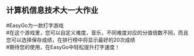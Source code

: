 ## 计算机信息技术大一大作业
#EasyGo为一款打字游戏  
#在这个游戏里，您可以自定义难度，音乐，不同难度对应的分值倍数不同，而且您可以选择保存成绩，在排行榜中将显示最好的20次成绩  
#期待您的使用，在EasyGo中轻松提升打字速度！
